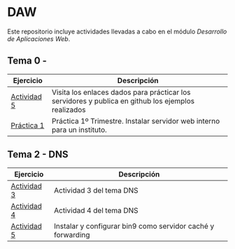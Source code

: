 # DAW
Este repositorio incluye actividades llevadas a cabo en el módulo _Desarrollo de Aplicaciones Web_.

## Tema 0 -
| Ejercicio  | Descripción |
| ------------- | ------------- |
| [Actividad 5](./tema0/actividad5.md)  | Visita los enlaces dados para prácticar los servidores y publica en github los ejemplos realizados  |
| [Práctica 1](./practica1/practica1.md)  | Práctica 1º Trimestre. Instalar servidor web interno para un instituto. |

## Tema 2 - DNS
| Ejercicio | Descripción |
| ------------- | ------------- |
| [Actividad 3](./tema2/activity3.md) | Actividad 3 del tema DNS |
| [Actividad 4](./tema2/activity4.md) | Actividad 4 del tema DNS |
| [Actividad 5](./tema2/activity5.md) | Instalar y configurar bin9 como servidor caché y forwarding |